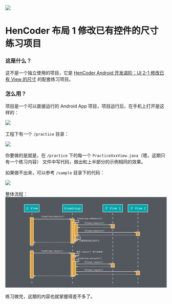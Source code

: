 ![](images/icon.png)

HenCoder 布局 1 修改已有控件的尺寸 练习项目
===

### 这是什么？

这不是一个独立使用的项目，它是 [HenCoder Android 开发进阶：UI 2-1 修改已有 View 的尺寸](http://hencoder.com/ui-2-1) 的配套练习项目。

### 怎么用？

项目是一个可以直接运行的 Android App 项目，项目运行后，在手机上打开是这样的：

![](images/preview.gif)

工程下有一个 `/practice` 目录：

![](images/project_practice.png)

你要做的是就是，在 `/practice` 下的每一个 `PracticeXxxView.java`（嗯，这期只有一个练习内容） 文件中写代码，做出和上半部分的示例相同的效果。

如果做不出来，可以参考 `/sample` 目录下的代码：

![](images/project_sample.png)

整体流程：
![](images/readme.jpg)

练习做完，这期的内容也就掌握得差不多了。